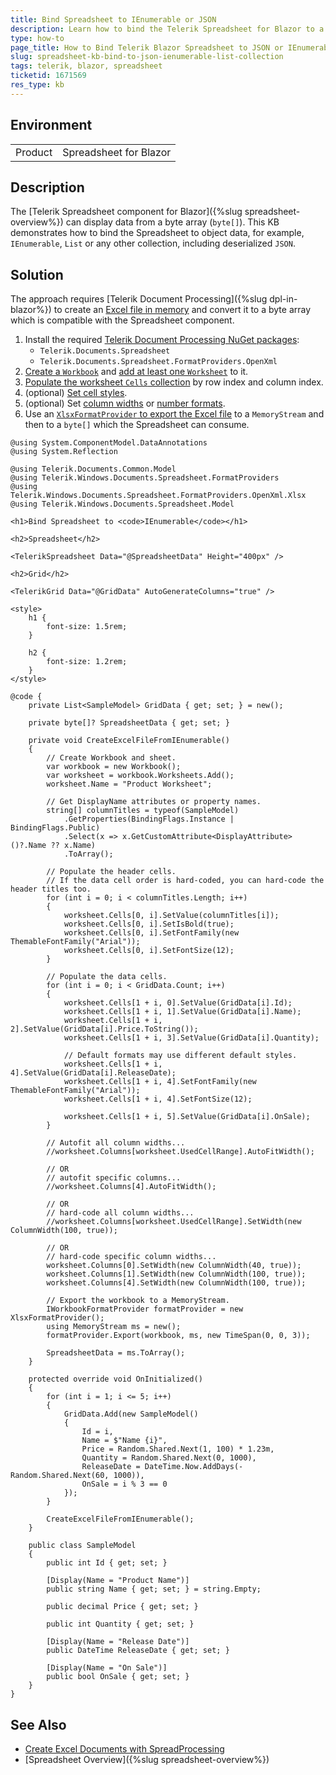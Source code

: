 ```yaml
---
title: Bind Spreadsheet to IEnumerable or JSON
description: Learn how to bind the Telerik Spreadsheet for Blazor to a collection of objects from a JSON or IEnumerable.
type: how-to
page_title: How to Bind Telerik Blazor Spreadsheet to JSON or IEnumerable
slug: spreadsheet-kb-bind-to-json-ienumerable-list-collection
tags: telerik, blazor, spreadsheet
ticketid: 1671569
res_type: kb
---
```


## Environment

<table>
    <tbody>
        <tr>
            <td>Product</td>
            <td>
                Spreadsheet for Blazor
            </td>
        </tr>
    </tbody>
</table>

## Description

The [Telerik Spreadsheet component for Blazor]({%slug spreadsheet-overview%}) can display data from a byte array (`byte[]`). This KB demonstrates how to bind the Spreadsheet to object data, for example, `IEnumerable`, `List` or any other collection, including deserialized `JSON`.

## Solution

The approach requires [Telerik Document Processing]({%slug dpl-in-blazor%}) to create an [Excel file in memory](https://docs.telerik.com/devtools/document-processing/knowledge-base/generate-excel-files-from-ienumerable-collections) and convert it to a byte array which is compatible with the Spreadsheet component.

1. Install the required [Telerik Document Processing NuGet packages](https://docs.telerik.com/devtools/document-processing/libraries/radspreadprocessing/getting-started):
    * `Telerik.Documents.Spreadsheet`
    * `Telerik.Documents.Spreadsheet.FormatProviders.OpenXml`
1. [Create a `Workbook`](https://docs.telerik.com/devtools/document-processing/libraries/radspreadprocessing/working-with-workbooks/create-open-and-save-workbooks) and [add at least one `Worksheet`](https://docs.telerik.com/devtools/document-processing/libraries/radspreadprocessing/working-with-worksheets/add-remove-worksheets) to it.
1. [Populate the worksheet `Cells` collection](https://docs.telerik.com/devtools/document-processing/libraries/radspreadprocessing/working-with-cells/accessing-cells-of-worksheet) by row index and column index.
1. (optional) [Set cell styles](https://docs.telerik.com/devtools/document-processing/libraries/radspreadprocessing/working-with-cells/get-set-clear-properties).
1. (optional) Set [column widths](https://docs.telerik.com/devtools/document-processing/libraries/radspreadprocessing/working-with-rows-and-columns/resizing) or [number formats](https://docs.telerik.com/devtools/document-processing/libraries/radspreadprocessing/features/number-formats).
1. Use an [`XlsxFormatProvider` to export the Excel file](https://docs.telerik.com/devtools/document-processing/libraries/radspreadprocessing/formats-and-conversion/import-and-export-to-excel-file-formats/xlsx/xlsxformatprovider) to a `MemoryStream` and then to a `byte[]` which the Spreadsheet can consume.

<div class="skip-repl"></div>

````RAZOR
@using System.ComponentModel.DataAnnotations
@using System.Reflection

@using Telerik.Documents.Common.Model
@using Telerik.Windows.Documents.Spreadsheet.FormatProviders
@using Telerik.Windows.Documents.Spreadsheet.FormatProviders.OpenXml.Xlsx
@using Telerik.Windows.Documents.Spreadsheet.Model

<h1>Bind Spreadsheet to <code>IEnumerable</code></h1>

<h2>Spreadsheet</h2>

<TelerikSpreadsheet Data="@SpreadsheetData" Height="400px" />

<h2>Grid</h2>

<TelerikGrid Data="@GridData" AutoGenerateColumns="true" />

<style>
    h1 {
        font-size: 1.5rem;
    }

    h2 {
        font-size: 1.2rem;
    }
</style>

@code {
    private List<SampleModel> GridData { get; set; } = new();

    private byte[]? SpreadsheetData { get; set; }

    private void CreateExcelFileFromIEnumerable()
    {
        // Create Workbook and sheet.
        var workbook = new Workbook();
        var worksheet = workbook.Worksheets.Add();
        worksheet.Name = "Product Worksheet";

        // Get DisplayName attributes or property names.
        string[] columnTitles = typeof(SampleModel)
            .GetProperties(BindingFlags.Instance | BindingFlags.Public)
            .Select(x => x.GetCustomAttribute<DisplayAttribute>()?.Name ?? x.Name)
            .ToArray();

        // Populate the header cells.
        // If the data cell order is hard-coded, you can hard-code the header titles too.
        for (int i = 0; i < columnTitles.Length; i++)
        {
            worksheet.Cells[0, i].SetValue(columnTitles[i]);
            worksheet.Cells[0, i].SetIsBold(true);
            worksheet.Cells[0, i].SetFontFamily(new ThemableFontFamily("Arial"));
            worksheet.Cells[0, i].SetFontSize(12);
        }

        // Populate the data cells.
        for (int i = 0; i < GridData.Count; i++)
        {
            worksheet.Cells[1 + i, 0].SetValue(GridData[i].Id);
            worksheet.Cells[1 + i, 1].SetValue(GridData[i].Name);
            worksheet.Cells[1 + i, 2].SetValue(GridData[i].Price.ToString());
            worksheet.Cells[1 + i, 3].SetValue(GridData[i].Quantity);

            // Default formats may use different default styles.
            worksheet.Cells[1 + i, 4].SetValue(GridData[i].ReleaseDate);
            worksheet.Cells[1 + i, 4].SetFontFamily(new ThemableFontFamily("Arial"));
            worksheet.Cells[1 + i, 4].SetFontSize(12);

            worksheet.Cells[1 + i, 5].SetValue(GridData[i].OnSale);
        }

        // Autofit all column widths...
        //worksheet.Columns[worksheet.UsedCellRange].AutoFitWidth();

        // OR
        // autofit specific columns...
        //worksheet.Columns[4].AutoFitWidth();

        // OR
        // hard-code all column widths...
        //worksheet.Columns[worksheet.UsedCellRange].SetWidth(new ColumnWidth(100, true));

        // OR
        // hard-code specific column widths...
        worksheet.Columns[0].SetWidth(new ColumnWidth(40, true));
        worksheet.Columns[1].SetWidth(new ColumnWidth(100, true));
        worksheet.Columns[4].SetWidth(new ColumnWidth(100, true));

        // Export the workbook to a MemoryStream.
        IWorkbookFormatProvider formatProvider = new XlsxFormatProvider();
        using MemoryStream ms = new();
        formatProvider.Export(workbook, ms, new TimeSpan(0, 0, 3));

        SpreadsheetData = ms.ToArray();
    }

    protected override void OnInitialized()
    {
        for (int i = 1; i <= 5; i++)
        {
            GridData.Add(new SampleModel()
            {
                Id = i,
                Name = $"Name {i}",
                Price = Random.Shared.Next(1, 100) * 1.23m,
                Quantity = Random.Shared.Next(0, 1000),
                ReleaseDate = DateTime.Now.AddDays(-Random.Shared.Next(60, 1000)),
                OnSale = i % 3 == 0
            });
        }

        CreateExcelFileFromIEnumerable();
    }

    public class SampleModel
    {
        public int Id { get; set; }

        [Display(Name = "Product Name")]
        public string Name { get; set; } = string.Empty;

        public decimal Price { get; set; }

        public int Quantity { get; set; }

        [Display(Name = "Release Date")]
        public DateTime ReleaseDate { get; set; }

        [Display(Name = "On Sale")]
        public bool OnSale { get; set; }
    }
}
````

## See Also

* [Create Excel Documents with SpreadProcessing](https://docs.telerik.com/devtools/document-processing/knowledge-base/generate-excel-files-from-ienumerable-collections)
* [Spreadsheet Overview]({%slug spreadsheet-overview%})
